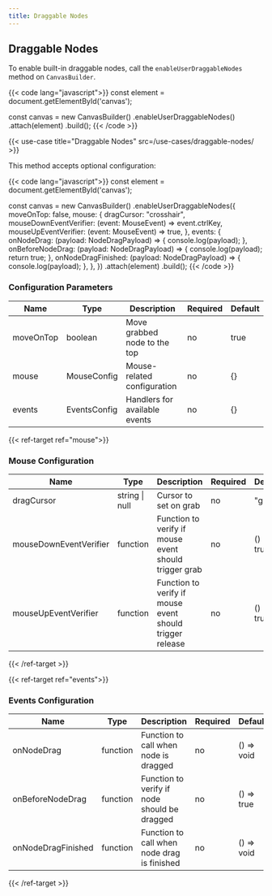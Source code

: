 ```yaml
---
title: Draggable Nodes
---
```


## Draggable Nodes

To enable built-in draggable nodes, call the `enableUserDraggableNodes` method on `CanvasBuilder`.

{{< code lang="javascript">}}
const element = document.getElementById('canvas');

const canvas = new CanvasBuilder()
  .enableUserDraggableNodes()
  .attach(element)
  .build();
{{< /code >}}

{{< use-case title="Draggable Nodes" src=/use-cases/draggable-nodes/ >}}

This method accepts optional configuration:

{{< code lang="javascript">}}
const element = document.getElementById('canvas');

const canvas = new CanvasBuilder()
  .enableUserDraggableNodes({
    moveOnTop: false,
    mouse: {
      dragCursor: "crosshair",
      mouseDownEventVerifier: (event: MouseEvent) => event.ctrlKey,
      mouseUpEventVerifier: (event: MouseEvent) => true,
    },
    events: {
      onNodeDrag: (payload: NodeDragPayload) => {
        console.log(payload);
      },
      onBeforeNodeDrag: (payload: NodeDragPayload) => {
        console.log(payload);
        return true;
      },
      onNodeDragFinished: (payload: NodeDragPayload) => {
        console.log(payload);
      },
    },
  })
  .attach(element)
  .build();
{{< /code >}}

### Configuration Parameters

| Name      | Type                                        | Description                   | Required | Default |
|-----------|---------------------------------------------|-------------------------------|----------|---------|
| moveOnTop | boolean                                     | Move grabbed node to the top  | no       | true    |
| mouse     | <span data-ref="mouse">MouseConfig</span>   | Mouse-related configuration   | no       | {}      |
| events    | <span data-ref="events">EventsConfig</span> | Handlers for available events | no       | {}      |

{{< ref-target ref="mouse">}}

### Mouse Configuration

| Name                   | Type           | Description                                              | Required | Default    |
|------------------------|----------------|----------------------------------------------------------|----------|------------|
| dragCursor             | string \| null | Cursor to set on grab                                    | no       | "grab"     |
| mouseDownEventVerifier | function       | Function to verify if mouse event should trigger grab    | no       | () => true |
| mouseUpEventVerifier   | function       | Function to verify if mouse event should trigger release | no       | () => true |

{{< /ref-target >}}

{{< ref-target ref="events">}}

### Events Configuration

| Name               | Type     | Description                                   | Required | Default    |
|--------------------|----------|-----------------------------------------------|----------|------------|
| onNodeDrag         | function | Function to call when node is dragged         | no       | () => void |
| onBeforeNodeDrag   | function | Function to verify if node should be dragged  | no       | () => true |
| onNodeDragFinished | function | Function to call when node drag is finished   | no       | () => void |

{{< /ref-target >}}
